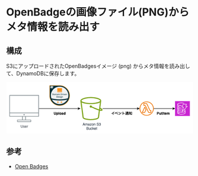 OpenBadgeの画像ファイル(PNG)からメタ情報を読み出す
===

## 構成

S3にアップロードされたOpenBadgesイメージ (png) からメタ情報を読み出して、DynamoDBに保存します。

![](openbadge.png)

## 参考

- [Open Badges](https://openbadges.org/)
